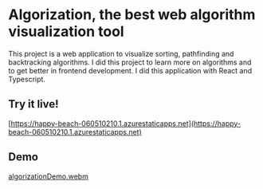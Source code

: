 # Algorization, the best web algorithm visualization tool

This project is a web application to visualize sorting, pathfinding and backtracking algorithms. I did this project to learn more on algorithms and to get better in frontend development. I did this application with React and Typescript.  

## Try it live!

[https://happy-beach-060510210.1.azurestaticapps.net](https://happy-beach-060510210.1.azurestaticapps.net)

## Demo

[algorizationDemo.webm](https://github.com/G0MMY/Algorization/assets/83890663/1a387c88-90e0-440d-a1c6-48fb93e513c8)
